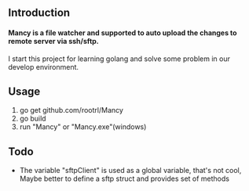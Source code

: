 ## Introduction

#### Mancy is a file watcher and supported to auto upload the changes to remote server via ssh/sftp.

I start this project for learning golang and solve some problem in our develop environment.

## Usage
1.  go get github.com/rootrl/Mancy
2.  go build
3.  run "Mancy" or "Mancy.exe"(windows)

## Todo
* The variable "sftpClient" is used as a global variable, that's not cool, Maybe better to define a sftp struct and provides set of methods